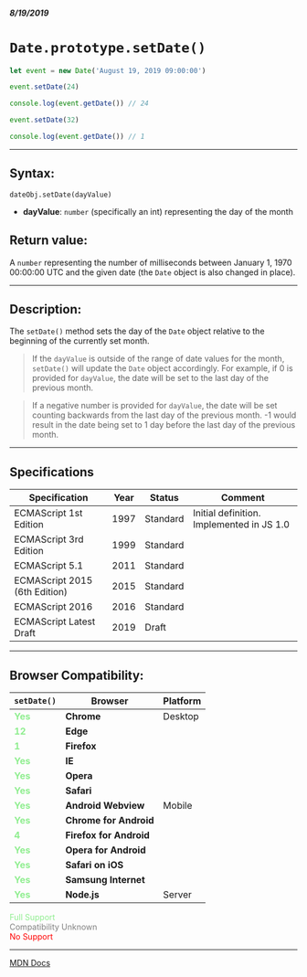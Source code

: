 ##### 8/19/2019
# `Date.prototype.setDate()`

```js
let event = new Date('August 19, 2019 09:00:00')

event.setDate(24)

console.log(event.getDate()) // 24

event.setDate(32)

console.log(event.getDate()) // 1
```

---

## Syntax:
`dateObj.setDate(dayValue)`

* **dayValue**: `number` (specifically an int) representing the day of the month 

## Return value:
A `number` representing the number of milliseconds between January 1, 1970 00:00:00 UTC and the given date (the `Date` object is also changed in place).

---

## Description:
The `setDate()` method sets the day of the `Date` object relative to the beginning of the currently set month.

  > If the `dayValue` is outside of the range of date values for the month, `setDate()` will update the `Date` object accordingly.  For example, if 0 is provided for `dayValue`, the date will be set to the last day of the previous month.  
  
  > If a negative number is provided for `dayValue`, the date will be set counting backwards from the last day of the previous month.  -1 would result in the date being set to 1 day before the last day of the previous month.

---

## Specifications
| Specification | Year | Status | Comment |
|---|---|---|---|
| ECMAScript 1st Edition | 1997 | Standard | Initial definition. Implemented in JS 1.0 |
| ECMAScript 3rd Edition | 1999 | Standard |  |
| ECMAScript 5.1 | 2011 | Standard |  |
| ECMAScript 2015 (6th Edition) | 2015 | Standard |  |
| ECMAScript 2016 | 2016 | Standard |  |
| ECMAScript Latest Draft | 2019 | Draft |  |

---

## Browser Compatibility:
| `setDate()` | Browser | Platform |
|---|---|---|
| <span style="color: lightgreen">**Yes**</span> | **Chrome** | Desktop | 
| <span style="color: lightgreen">**12**</span> | **Edge** || 
| <span style="color: lightgreen">**1**</span> | **Firefox** || 
| <span style="color: lightgreen">**Yes**</span> | **IE** || 
| <span style="color: lightgreen">**Yes**</span> | **Opera** || 
| <span style="color: lightgreen">**Yes**</span> | **Safari** || 
| <span style="color: lightgreen">**Yes**</span> | **Android Webview** | Mobile | 
| <span style="color: lightgreen">**Yes**</span> | **Chrome for Android** || 
| <span style="color: lightgreen">**4**</span> | **Firefox for Android** || 
| <span style="color: lightgreen">**Yes**</span> | **Opera for Android** || 
| <span style="color: lightgreen">**Yes**</span> | **Safari on iOS** || 
| <span style="color: lightgreen">**Yes**</span> | **Samsung Internet** || 
| <span style="color: lightgreen">**Yes**</span> | **Node.js** | Server | 

<span style="color: lightgreen">Full Support</span>  
<span style="color: grey">Compatibility Unknown</span>  
<span style="color: red">No Support</span>

---

[MDN Docs](https://developer.mozilla.org/en-US/docs/Web/JavaScript/Reference/Global_Objects/Date/setDate)
